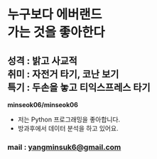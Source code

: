 # 누구보다 에버랜드<br>가는 것을 좋아한다
## 성격 : 밝고 사교적<br>취미 : 자전거 타기, 코난 보기<br>특기 : 두손을 놓고 티익스프레스 타기

**minseok06/minseok06**

- 저는 Python 프로그래밍을 좋아합니다.
- 방과후에서 데이터 분석을 하고 있어요.
### mail : yangminsuk6@gmail.com
